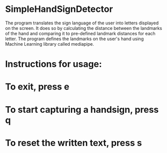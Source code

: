 # SimpleHandSignDetector
The program translates the sign language of the user into letters displayed on the screen. It does so by calculating the distance between the landmarks of the hand and comparing it to pre-defined landmark distances for each letter. The program defines the landmarks on the user's hand using Machine Learning library called mediapipe.

# Instructions for usage:
# To exit, press e
# To start capturing a handsign, press q
# To reset the written text, press s
